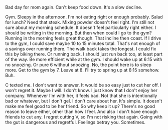 Bad day for mom again. Can't keep food down. It's a slow decline.

Gym. Sleepy in the afternoon. I'm not eating right or enough probably. Salad for lunch? Need that steak. Mixing powder doesn't feel right. I'm still not sure about my morning schedule. It doesn't feel particularly right either. I should be writing in the morning. But then when could I go to the gym? Running in the morning feels great though. That incline then coast. If I drive to the gym, I could save maybe 10 to 15 minutes total. That's not enough of a savings over running there. The walk back takes the longest. I could fix this by biking there. Or running back. I should just run back too, at least part of the way. Be more efficient while at the gym. I should wake up at 6:15 with no snoozing. Or pure 6 without snoozing. No, the point here is to sleep more. Get to the gym by 7. Leave at 8. I'll try to spring up at 6:15 somehow. Buh.

C texted me. I don't want to answer. It would be so easy just to cut her off. I won't regret it. Maybe I will. I don't know. I just know that I don't enjoy her company. Whenever I'm with her, it feels bad. Not that she is intentionally bad or whatever, but I don't gel. I don't care about her. It's simple. It doesn't make me feel good to be her friend. So why keep it up? There's no good reason to leave either, other than how I feel. And also I don't have enough friends to cut any. I regret cutting V, so I'm not risking that again. Going with the gut is dangerous and regretful. Feelings betray you. Sometimes.
